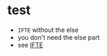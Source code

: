 test
====
- `IFTE` without the else
- you don't need the else part
- see [IFTE](https://github.com/n-crespo/NASA-2023/blob/master/pages/IFTE.md)
